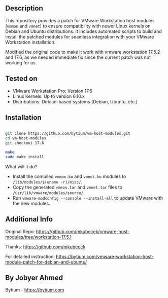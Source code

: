 
## Description

This repository provides a patch for VMware Workstation host modules (`vmmon` and `vmnet`) to ensure compatibility with newer Linux kernels on Debian and Ubuntu distributions. It includes automated scripts to build and install the patched modules for seamless integration with your VMware Workstation installation.

Modified the original code to make it work with vmware workstation 17.5.2 and 17.6,  as we needed immediate fix since the current patch was not working for us.

## Tested on

- VMware Workstation Pro: Version 17.6
- Linux Kernels: Up to version 6.10.x
- Distributions: Debian-based systems (Debian, Ubuntu, etc.)

## Installation
```bash

git clone https://github.com/bytium/vm-host-modules.git
cd vm-host-modules
git checkout 17.6

make
sudo make install
```

What will it do?

- Install the compiled `vmmon.ko` and `vmnet.ko` modules to `/lib/modules/$(uname -r)/misc/`.
- Copy the generated `vmmon.tar` and `vmnet.tar` files to `/usr/lib/vmware/modules/source/`.
- Run `vmware-modconfig --console --install-all` to update VMware with the new modules.


## Additional Info
Original Repo: https://github.com/mkubecek/vmware-host-modules/tree/workstation-17.5.1

Thanks: https://github.com/mkubecek 

For detailed instruction: https://bytium.com/vmware-workstation-host-module-patch-for-debian-and-ubuntu/



## By Jobyer Ahmed
Bytium - https://bytium.com
